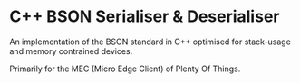 # C++ BSON Serialiser & Deserialiser

An implementation of the BSON standard in C++ optimised for stack-usage and memory contrained devices.

Primarily for the MEC (Micro Edge Client) of Plenty Of Things.
